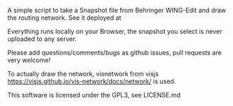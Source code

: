 A simple script to take a Snapshot file from Behringer WING-Edit and draw the routing network.
See it deployed at 

Everything runs locally on your Browser, the snapshot you select is never uploaded to any server.

Please add questions/comments/bugs as github issues, pull requests are very welcome!

To actually draw the network, visnetwork from visjs https://visjs.github.io/vis-network/docs/network/ is used.

This software is licensed under the GPL3, see LICENSE.md